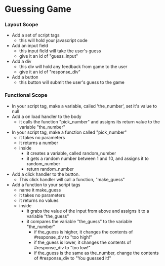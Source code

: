 # Guessing Game

### Layout Scope
- Add a set of script tags
  - this will hold your javascript code
- Add an input field
  - this input field will take the user's guess
  - give it an id of "guess_input"
- Add a div
  - this div will hold any feedback from game to the user
  - give it an id of "response_div"
- Add a button
  - this button will submit the user's guess to the game

### Functional Scope
- In your script tag, make a variable, called 'the_number', set it's value to null
- Add a on load handler to the body
  - it calls the function "pick_number" and assigns its return value to the variable "the_number"
- In your script tag, make a function called "pick_number"
    - it takes no parameters
    - it returns a number
    - inside
      - it creates a variable, called random_number
      - it gets a random number between 1 and 10, and assigns it to random_number
      - return random_number
- Add a click handler to the button.  
  - This click handler will call a function, "make_guess"
- Add a function to your script tags
  - name it make_guess
  - it takes no parameters
  - it returns no values
  - inside
    - it grabs the value of the input from above and assigns it to a variable "the_guess"
    - it compares the variable "the_guess" to the variable "the_number"
      - if the_guess is higher, it changes the contents of #response_div to "too high!"
      - if the_guess is lower, it changes the contents of #response_div to "too low!"
      - if the_guess is the same as the_number, change the contents of #response_div to "You guessed it!"
